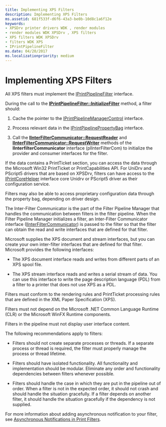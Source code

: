 ```yaml
---
title: Implementing XPS Filters
description: Implementing XPS Filters
ms.assetid: 681f533f-d6f6-43a3-be0b-10d8c1a6f12e
keywords:
- XPSDrv printer drivers WDK , render modules
- render modules WDK XPSDrv , XPS filters
- XPS filters WDK XPSDrv
- filters WDK XPS
- IPrintPipelineFilter
ms.date: 04/20/2017
ms.localizationpriority: medium
---
```


# Implementing XPS Filters


All XPS filters must implement the [IPrintPipelineFilter](https://msdn.microsoft.com/library/windows/hardware/ff554286) interface.

During the call to the [**IPrintPipelineFilter::InitializeFilter**](https://msdn.microsoft.com/library/windows/hardware/ff554291) method, a filter should:

1.  Cache the pointer to the [IPrintPipelineManagerControl](https://msdn.microsoft.com/library/windows/hardware/ff554303) interface.

2.  Process relevant data in the [IPrintPipelinePropertyBag](https://msdn.microsoft.com/library/windows/hardware/ff554320) interface.

3.  Call the [**IInterFilterCommunicator::RequestReader**](https://msdn.microsoft.com/library/windows/hardware/ff551054) and [**IInterFilterCommunicator::RequestWriter**](https://msdn.microsoft.com/library/windows/hardware/ff551057) methods of the **IInterfilterCommunicator** interface (pIInterFilterCom) to initialize the provider and consumer interfaces for the filter.

If the data contains a PrintTicket section, you can access the data through the Microsoft Win32 PrintTicket or PrintCapabilities API. For UniDrv and PScript5 drivers that are based on XPSDrv, filters can have access to the [IPrintCoreHelper](https://msdn.microsoft.com/library/windows/hardware/ff552960) interface core Unidrv or PScript5 driver as their configuration service.

Filters may also be able to access proprietary configuration data through the property bag, depending on driver design.

The Inter-Filter Communicator is the part of the Filter Pipeline Manager that handles the communication between filters in the filter pipeline. When the Filter Pipeline Manager initializes a filter, an Inter-Filter Communicator interface ([IInterFilterCommunicator](https://msdn.microsoft.com/library/windows/hardware/ff551050)) is passed to the filter so that the filter can obtain the read and write interfaces that are defined for that filter.

Microsoft supplies the XPS document and stream interfaces, but you can create your own inter-filter interfaces that are defined for that filter. Microsoft provides the following interfaces:

-   The XPS document interface reads and writes from different parts of an XPS spool file.

-   The XPS stream interface reads and writes a serial stream of data. You can use this interface to write the page description language (PDL) from a filter to a printer that does not use XPS as a PDL.

Filters must conform to the rendering rules and PrintTicket processing rules that are defined in the XML Paper Specification (XPS).

Filters must not depend on the Microsoft .NET Common Language Runtime (CLR) or the Microsoft WinFX Runtime components.

Filters in the pipeline must not display user interface content.

The following recommendations apply to filters:

-   Filters should not create separate processes or threads. If a separate process or thread is required, the filter must properly manage the process or thread lifetime.

-   Filters should have isolated functionality. All functionality and implementation should be modular. Eliminate any order and functionality dependencies between filters whenever possible.

-   Filters should handle the case in which they are put in the pipeline out of order. When a filter is not in the expected order, it should not crash and should handle the situation gracefully. If a filter depends on another filter, it should handle the situation gracefully if the dependency is not supplied.

For more information about adding asynchronous notification to your filter, see [Asynchronous Notifications in Print Filters](asynchronous-notifications-in-print-filters.md).

 

 




